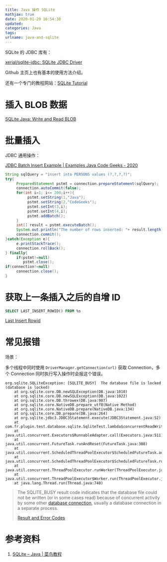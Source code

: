 ```yaml
---
title: Java 操作 SQLite
mathjax: true
date: 2020-01-29 16:54:38
updated:
categories: Java
tags:
urlname: java-and-sqlite
---
```




<!-- more -->



SQLite 的 JDBC 库有：

[xerial/sqlite-jdbc: SQLite JDBC Driver](https://github.com/xerial/sqlite-jdbc)

Github 主页上也有基本的使用方法介绍。

还有一个专门的教程网站：[SQLite Tutorial](https://www.sqlitetutorial.net/)



# 插入 BLOB 数据

[SQLite Java: Write and Read BLOB](https://www.sqlitetutorial.net/sqlite-java/jdbc-read-write-blob/)



# 批量插入

JDBC 通用操作：

[JDBC Batch Insert Example | Examples Java Code Geeks - 2020](https://examples.javacodegeeks.com/core-java/sql/jdbc-batch-insert-example/)

```java
String sqlQuery = "insert into PERSONS values (?,?,?,?)";
try{
     PreparedStatement pstmt = connection.prepareStatement(sqlQuery);
     connection.autoCommit(false);
     for(int i=1; i<= 200;i++){
          pstmt.setString(1,"Java");
          pstmt.setString(2,"CodeGeeks");
          pstmt.setInt(3,i);
          pstmt.setInt(4,i);
          pstmt.addBatch();
     }
     int[] result = pstmt.executeBatch();
     System.out.println("The number of rows inserted: "+ result.length);
     connection.commit();
}catch(Exception e){
     e.printStackTrace();
     connection.rollBack();
} finally{
     if(pstmt!=null)
        pstmt.close();
if(connection!=null)
     connection.close();
}
```



# 获取上一条插入之后的自增 ID

```sql
SELECT LAST_INSERT_ROWID() FROM %s
```

[Last Insert Rowid](https://sqlite.org/c3ref/last_insert_rowid.html)





# 常见报错

场景：

多个线程中同时使用 `DriverManager.getConnection(url)` 获取 Connection，多个 Connection 同时执行写入操作时会报这个错误。

```
org.sqlite.SQLiteException: [SQLITE_BUSY]  The database file is locked (database is locked)
	at org.sqlite.core.DB.newSQLException(DB.java:1010)
	at org.sqlite.core.DB.newSQLException(DB.java:1022)
	at org.sqlite.core.DB.throwex(DB.java:987)
	at org.sqlite.core.NativeDB.prepare_utf8(Native Method)
	at org.sqlite.core.NativeDB.prepare(NativeDB.java:134)
	at org.sqlite.core.DB.prepare(DB.java:264)
	at org.sqlite.jdbc3.JDBC3Statement.execute(JDBC3Statement.java:52)
	at com.fr.plugin.test.database.sqlite.SqliteTest.lambda$concurrentReadWriteTest2$2(SqliteTest.java:94)
	at java.util.concurrent.Executors$RunnableAdapter.call(Executors.java:511)
	at java.util.concurrent.FutureTask.runAndReset(FutureTask.java:308)
	at java.util.concurrent.ScheduledThreadPoolExecutor$ScheduledFutureTask.access$301(ScheduledThreadPoolExecutor.java:180)
	at java.util.concurrent.ScheduledThreadPoolExecutor$ScheduledFutureTask.run(ScheduledThreadPoolExecutor.java:294)
	at java.util.concurrent.ThreadPoolExecutor.runWorker(ThreadPoolExecutor.java:1149)
	at java.util.concurrent.ThreadPoolExecutor$Worker.run(ThreadPoolExecutor.java:624)
	at java.lang.Thread.run(Thread.java:748)
```



> The SQLITE_BUSY result code indicates that the database file could not be written (or in some cases read) because of concurrent activity by some other [database connection](https://www.sqlite.org/c3ref/sqlite3.html), usually a database connection in a separate process.
>
> [Result and Error Codes](https://www.sqlite.org/rescode.html#busy)



# 参考资料

1. [SQLite – Java | 菜鸟教程](https://www.runoob.com/sqlite/sqlite-java.html)

